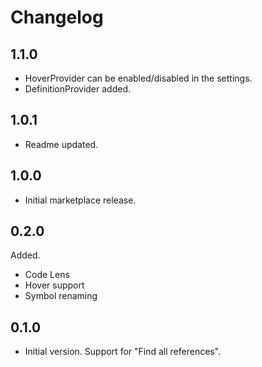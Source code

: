 # Changelog

## 1.1.0
- HoverProvider can be enabled/disabled in the settings.
- DefinitionProvider added.

## 1.0.1
- Readme updated.

## 1.0.0
- Initial marketplace release.

## 0.2.0
Added.
- Code Lens
- Hover support
- Symbol renaming

## 0.1.0
- Initial version. Support for "Find all references".
